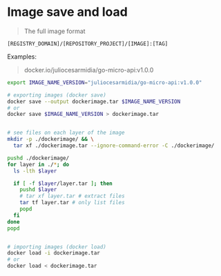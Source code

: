 # Image save and load

> The full image format

`[REGISTRY_DOMAIN]/[REPOSITORY_PROJECT]/[IMAGE]:[TAG]`

Examples:

> docker.io/juliocesarmidia/go-micro-api:v1.0.0

```bash
export IMAGE_NAME_VERSION="juliocesarmidia/go-micro-api:v1.0.0"

# exporting images (docker save)
docker save --output dockerimage.tar $IMAGE_NAME_VERSION
# or
docker save $IMAGE_NAME_VERSION > dockerimage.tar


# see files on each layer of the image
mkdir -p ./dockerimage/ && \
  tar xf ./dockerimage.tar --ignore-command-error -C ./dockerimage/

pushd ./dockerimage/
for layer in ./*; do
  ls -lth $layer

  if [ -f $layer/layer.tar ]; then
    pushd $layer
    # tar xf layer.tar # extract files
    tar tf layer.tar # only list files
    popd
  fi
done
popd


# importing images (docker load)
docker load -i dockerimage.tar
# or
docker load < dockerimage.tar
```
